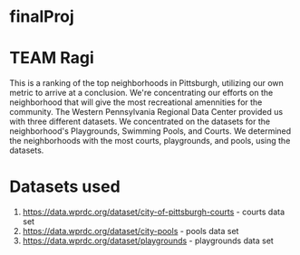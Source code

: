 # finalProj
# TEAM Ragi

This is a ranking of the top neighborhoods in Pittsburgh, utilizing our own metric to arrive at a conclusion. We're concentrating our efforts on the neighborhood that will give the most recreational amennities for the community. The Western Pennsylvania Regional Data Center provided us with three different datasets. We concentrated on the datasets for the neighborhood's Playgrounds, Swimming Pools, and Courts. We determined the neighborhoods with the most courts, playgrounds, and pools, using the datasets.

# Datasets used
1. https://data.wprdc.org/dataset/city-of-pittsburgh-courts - courts data set 
2. https://data.wprdc.org/dataset/city-pools - pools data set
3. https://data.wprdc.org/dataset/playgrounds - playgrounds data set
